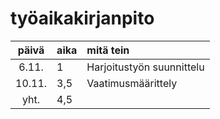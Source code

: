 # työaikakirjanpito

| päivä | aika | mitä tein  |
| :----:|:-----| :-----|
|6.11.  | 1   | Harjoitustyön suunnittelu|
|10.11.  | 3,5  | Vaatimusmäärittely|
| yht.   | 4,5  | | 
